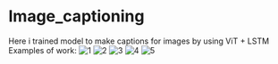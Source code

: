 # Image_captioning
Here i trained model to make captions for images by using ViT + LSTM
Examples of work:
![1](https://github.com/user-attachments/assets/3e134024-22df-49df-87cf-af0ad8b80381)
![2](https://github.com/user-attachments/assets/a66e4535-4fbe-4cc7-ba01-affd89047910)
![3](https://github.com/user-attachments/assets/8b6a159e-d0b8-4198-aa8a-bd8e829c58ec)
![4](https://github.com/user-attachments/assets/a7366eb3-cd05-4958-89d3-3cedd34fd977)
![5](https://github.com/user-attachments/assets/ff5ce1a1-f9d7-4b13-a383-43d0ce08d63c)
